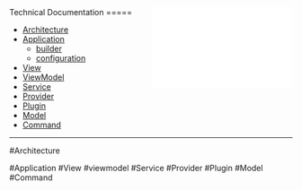 <img align="right" width="250px" src="logos/winjsrocks_animated.gif">
Technical Documentation
=====

- [Architecture](#architecture)
- [Application](#application)
  - [builder](#builder)
  - [configuration](#configuration)
- [View](#view)
- [ViewModel](#viewmodel)
- [Service](#service)
- [Provider](#provider)
- [Plugin](#plugin)
- [Model](#model)
- [Command](#command)

----
#Architecture

#Application
#View
#viewmodel
#Service
#Provider
#Plugin
#Model
#Command
